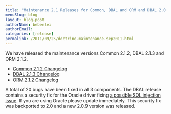 ```yaml
---
title: "Maintenance 2.1 Releases for Common, DBAL and ORM and DBAL 2.0.9"
menuSlug: blog
layout: blog-post
authorName: beberlei
authorEmail:
categories: [release]
permalink: /2011/09/25/doctrine-maintenance-sep2011.html
---
```

We have released the maintenance versions Common 2.1.2, DBAL 2.1.3 and
ORM 2.1.2.

-   [Common 2.1.2
    Changelog](http://www.doctrine-project.org/jira/browse/DCOM/fixforversion/10161)
-   [DBAL 2.1.3
    Changelog](http://www.doctrine-project.org/jira/browse/DBAL/fixforversion/10162)
-   [ORM 2.1.2
    Changelog](http://www.doctrine-project.org/jira/browse/DDC/fixforversion/10154)

A total of 20 bugs have been fixed in all 3 components. The DBAL release
contains a security fix for the Oracle driver fixing [a possible SQL
injection issue](http://www.doctrine-project.org/jira/browse/DBAL-164).
If you are using Oracle please update immediately. This security fix was
backported to 2.0 and a new 2.0.9 version was released.

